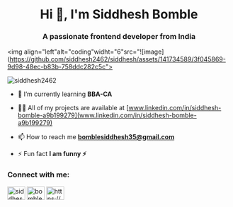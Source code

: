 <h1 align="center">Hi 👋, I'm Siddhesh Bomble</h1>
<h3 align="center">A passionate frontend developer from India</h3>

<img align="left"alt="coding"widht="6"src="![image](https://github.com/siddhesh2462/siddhesh/assets/141734589/3f045869-9d98-48ec-b83b-758ddc282c5c">

<p align="left"> <img src="https://komarev.com/ghpvc/?username=siddhesh2462&label=Profile%20views&color=0e75b6&style=flat" alt="siddhesh2462" /> </p>

- 🌱 I’m currently learning **BBA-CA**

- 👨‍💻 All of my projects are available at [www.linkedin.com/in/siddhesh-bomble-a9b199279](www.linkedin.com/in/siddhesh-bomble-a9b199279)

- 📫 How to reach me **bomblesiddhesh35@gmail.com**

- ⚡ Fun fact **I am funny ⚡**

<h3 align="left">Connect with me:</h3>
<p align="left">
<a href="https://linkedin.com/in/siddhesh bomble" target="blank"><img align="center" src="https://raw.githubusercontent.com/rahuldkjain/github-profile-readme-generator/master/src/images/icons/Social/linked-in-alt.svg" alt="siddhesh bomble" height="30" width="40" /></a>
<a href="https://instagram.com/bomble_patil__" target="blank"><img align="center" src="https://raw.githubusercontent.com/rahuldkjain/github-profile-readme-generator/master/src/images/icons/Social/instagram.svg" alt="bomble_patil__" height="30" width="40" /></a>
<a href="https://www.youtube.com/c/https://www.youtube.com/@jdjsj387/about" target="blank"><img align="center" src="https://raw.githubusercontent.com/rahuldkjain/github-profile-readme-generator/master/src/images/icons/Social/youtube.svg" alt="https://www.youtube.com/@jdjsj387/about" height="30" width="40" /></a>
<a href="https://www.hackerrank.com/bomble siddhesh santosh" target="blank"><img align="center" src="https://raw.githubusercontent.com/rahuldkjain/github-profile-readme-
